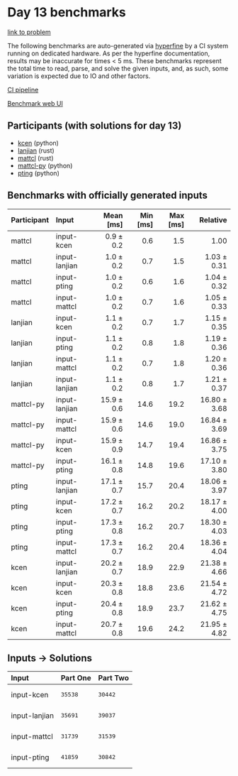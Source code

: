 # Day 13 benchmarks

[link to problem](https://adventofcode.com/2023/day/13)

The following benchmarks are auto-generated via
[hyperfine](https://github.com/sharkdp/hyperfine) by a CI system running on
dedicated hardware. As per the hyperfine documentation, results may be
inaccurate for times < 5 ms. These benchmarks represent the total time to read,
parse, and solve the given inputs, and, as such, some variation is expected due
to IO and other factors.

[CI pipeline](http://ci.papercode.net:8080/teams/main/pipelines/aoc2023)

[Benchmark web UI](https://aoc.ancalagon.black)


## Participants (with solutions for day 13)

- [kcen](https://github.com/kcen/aoc2023) (python)
- [lanjian](https://github.com/lanjian/aoc-2023) (rust)
- [mattcl](https://github.com/mattcl/aoc2023) (rust)
- [mattcl-py](https://github.com/mattcl/aoc2023-py) (python)
- [pting](https://github.com/pting/aoc2023) (python)


## Benchmarks with officially generated inputs

| Participant | Input | Mean [ms] | Min [ms] | Max [ms] | Relative |
|:---|:---|---:|---:|---:|---:|
| mattcl | input-kcen | 0.9 ± 0.2 | 0.6 | 1.5 | 1.00 |
| mattcl | input-lanjian | 1.0 ± 0.2 | 0.7 | 1.5 | 1.03 ± 0.31 |
| mattcl | input-pting | 1.0 ± 0.2 | 0.6 | 1.6 | 1.04 ± 0.32 |
| mattcl | input-mattcl | 1.0 ± 0.2 | 0.7 | 1.6 | 1.05 ± 0.33 |
| lanjian | input-kcen | 1.1 ± 0.2 | 0.7 | 1.7 | 1.15 ± 0.35 |
| lanjian | input-pting | 1.1 ± 0.2 | 0.8 | 1.8 | 1.19 ± 0.36 |
| lanjian | input-mattcl | 1.1 ± 0.2 | 0.7 | 1.8 | 1.20 ± 0.36 |
| lanjian | input-lanjian | 1.1 ± 0.2 | 0.8 | 1.7 | 1.21 ± 0.37 |
| mattcl-py | input-lanjian | 15.9 ± 0.6 | 14.6 | 19.2 | 16.80 ± 3.68 |
| mattcl-py | input-mattcl | 15.9 ± 0.6 | 14.6 | 19.0 | 16.84 ± 3.69 |
| mattcl-py | input-kcen | 15.9 ± 0.9 | 14.7 | 19.4 | 16.86 ± 3.75 |
| mattcl-py | input-pting | 16.1 ± 0.8 | 14.8 | 19.6 | 17.10 ± 3.80 |
| pting | input-lanjian | 17.1 ± 0.7 | 15.7 | 20.4 | 18.06 ± 3.97 |
| pting | input-kcen | 17.2 ± 0.7 | 16.2 | 20.2 | 18.17 ± 4.00 |
| pting | input-pting | 17.3 ± 0.8 | 16.2 | 20.7 | 18.30 ± 4.03 |
| pting | input-mattcl | 17.3 ± 0.7 | 16.2 | 20.4 | 18.36 ± 4.04 |
| kcen | input-lanjian | 20.2 ± 0.7 | 18.9 | 22.9 | 21.38 ± 4.66 |
| kcen | input-kcen | 20.3 ± 0.8 | 18.8 | 23.6 | 21.54 ± 4.72 |
| kcen | input-pting | 20.4 ± 0.8 | 18.9 | 23.7 | 21.62 ± 4.75 |
| kcen | input-mattcl | 20.7 ± 0.8 | 19.6 | 24.2 | 21.95 ± 4.82 |


## Inputs -> Solutions

| Input | Part One | Part Two |
|:---|:---|:---|
|input-kcen|<pre>35538</pre>|<pre>30442</pre>|
|input-lanjian|<pre>35691</pre>|<pre>39037</pre>|
|input-mattcl|<pre>31739</pre>|<pre>31539</pre>|
|input-pting|<pre>41859</pre>|<pre>30842</pre>|